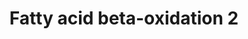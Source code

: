 ---
annotations:
- type: Pathway Ontology
  value: fatty acid beta degradation pathway
- type: Pathway Ontology
  value: classic metabolic pathway
authors:
- Nsalomonis
- MaintBot
- Evelo
- C.Redfern
- Mkutmon
- Christine Chichester
- Eweitz
- Fehrhart
- DeSl
communities:
- Lipids
description: Molecular mechanisms regulating lipid storage and metabolism.
last-edited: 2021-05-28
organisms:
- Caenorhabditis elegans
redirect_from:
- /index.php/Pathway:WP148
- /instance/WP148
schema-jsonld:
- '@context': https://schema.org/
  '@id': https://wikipathways.github.io/pathways/WP148.html
  '@type': Dataset
  creator:
    '@type': Organization
    name: WikiPathways
  description: Molecular mechanisms regulating lipid storage and metabolism.
  keywords:
  - ACADS
  - F54C8.1
  - Beta Oxidation 1
  - T08B2.7
  - Octaoyl-CoA
  - trans-Dec-2-enoyl-CoA
  - 3-oxo-octanoyl-CoA
  - hexanoyl-CoA
  - TCA Cycle
  - trans-Hex-2-enoyl-CoA
  - Decanoyl-CoA
  - Beta Oxidation Unsaturated
  - Beta Oxidation 3
  - butanoyl-CoA
  - (S)-3-Hydroxydecanoyl-CoA
  - B0303.3
  - (S)-3-Hydroxyoctanoyl-CoA
  - 3-Oxohexanoyl-CoA
  - 3-Oxocanoyl-CoA
  - T08G2.3
  - trans-Oct-2-enoyl-CoA
  - ech-6
  - Acetyl-CoA
  license: CC0
  name: Fatty acid beta-oxidation 2
seo: CreativeWork
title: Fatty acid beta-oxidation 2
wpid: WP148
---